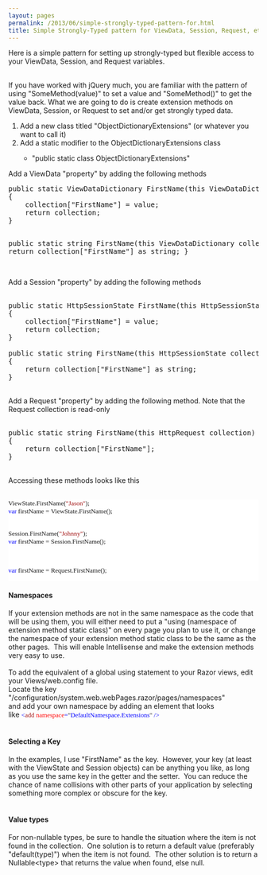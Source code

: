 ```yaml
---
layout: pages
permalink: /2013/06/simple-strongly-typed-pattern-for.html
title: Simple Strongly-Typed pattern for ViewData, Session, Request, etc
---
```

Here is a simple pattern for setting up strongly-typed but flexible access to your ViewData, Session, and Request variables.<br />
<div>
<br />
If you have worked with jQuery much, you are familiar with the pattern of using "SomeMethod(value)" to set a value and "SomeMethod()" to get the value back. What we are going to do is create extension methods on ViewData, Session, or Request to set and/or get strongly typed data.</div>
<ol>
<li>Add a new class titled "ObjectDictionaryExtensions" (or whatever you want to call it)&nbsp;</li>
<li>Add a static modifier to the ObjectDictionaryExtensions class</li>
<ul>
<li>"public static class ObjectDictionaryExtensions"</li>
</ul>
</ol>
Add a ViewData "property" by adding the following methods<br />
<ol>
</ol>
<pre>public static ViewDataDictionary FirstName(this ViewDataDictionary collection, string value)
{
    collection["FirstName"] = value;
    return collection;
}

public static string FirstName(this ViewDataDictionary collection)
{
    return collection["FirstName"] as string;
}
</pre>
<br />
Add a Session "property" by adding the following methods
<br />
<br />
<pre>public static HttpSessionState FirstName(this HttpSessionState collection, string value)
{
    collection["FirstName"] = value;
    return collection;
}

public static string FirstName(this HttpSessionState collection)
{
    return collection["FirstName"] as string;
}
</pre>
<br />
Add a Request "property" by adding the following method.  Note that the Request collection is read-only
<br />
<br />
<pre>public static string FirstName(this HttpRequest collection)
{
    return collection["FirstName"];
}
</pre>
<br />
Accessing these methods looks like this<br />
<br />
<pre style="background-color: white; background-position: initial initial; background-repeat: initial initial; font-family: Consolas; font-size: 13px;">ViewState.FirstName(<span style="color: #a31515;">"Jason"</span>);
<span style="color: blue;">var</span>&nbsp;firstName&nbsp;=&nbsp;ViewState.FirstName();

Session.FirstName(<span style="color: #a31515;">"Johnny"</span>);
<span style="color: blue;">var</span>&nbsp;firstName&nbsp;=&nbsp;Session.FirstName();

<span style="color: blue;">var</span>&nbsp;firstName&nbsp;=&nbsp;Request.FirstName();</pre>
<h4>
Namespaces</h4>
If your extension methods are not in the same namespace as the code that will be using them, you will either need to put a "using (namespace of extension method static class)" on every page you plan to use it, or change the namespace of your extension method static class to be the same as the other pages. &nbsp;This will enable Intellisense and make the extension methods very easy to use.<br />
<br />
To add the equivalent of a global using statement to your Razor views, edit your Views/web.config file.<br />
Locate the key "/configuration/system.web.webPages.razor/pages/namespaces"<br />
and add your own namespace by adding an element that looks like&nbsp;<span style="color: blue; font-family: Consolas; font-size: 13px;">&lt;</span><span style="color: #a31515; font-family: Consolas; font-size: 13px;">add</span><span style="color: blue; font-family: Consolas; font-size: 13px;">&nbsp;</span><span style="color: red; font-family: Consolas; font-size: 13px;">namespace</span><span style="color: blue; font-family: Consolas; font-size: 13px;">=</span><span style="background-color: white; font-family: Consolas; font-size: 13px;">"</span><span style="color: blue; font-family: Consolas; font-size: 13px;">DefaultNamespace.Extensions</span><span style="background-color: white; font-family: Consolas; font-size: 13px;">"</span><span style="color: blue; font-family: Consolas; font-size: 13px;">&nbsp;/&gt;</span><br />
<br />
<h4>
Selecting a Key</h4>
In the examples, I use "FirstName" as the key. &nbsp;However, your key (at least with the ViewState and Session objects) can be anything you like, as long as you use the same key in the getter and the setter. &nbsp;You can reduce the chance of name collisions with other parts of your application by selecting something more complex or obscure for the key.<br />
<br />
<h4>
Value types</h4>
For non-nullable types, be sure to handle the situation where the item is not found in the collection. &nbsp;One solution is to return a default value (preferably "default(type)") when the item is not found. &nbsp;The other solution is to return a Nullable&lt;type&gt; that returns the value when found, else null.<br />
<br />
